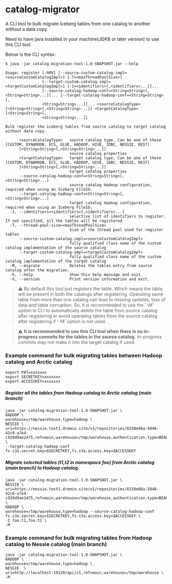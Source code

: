 # catalog-migrator
A CLI tool to bulk migrate Iceberg tables from one catalog to another without a data copy.

Need to have java installed in your machine(JDK8 or later version) to use this CLI tool.

Below is the CLI syntax:
```
$ java -jar catalog-migration-tool-1.0-SNAPSHOT.jar --help                 

Usage: register [-hMV] [--source-custom-catalog-impl=<sourceCustomCatalogImpl>] [-T=<maxThreadPoolSize>]
                [--target-custom-catalog-impl=<targetCustomCatalogImpl>] [-I=<identifiers>[,<identifiers>...]]...
                [--source-catalog-hadoop-conf=<String=String>[,<String=String>...]]... [--target-catalog-hadoop-conf=<String=String>[,
                <String=String>...]]... <sourceCatalogType> [<String=String>[,<String=String>...]] <targetCatalogType> [<String=String>[,
                <String=String>...]]
                
Bulk register the iceberg tables from source catalog to target catalog without data copy.

      <sourceCatalogType>   source catalog type. Can be one of these [CUSTOM, DYNAMODB, ECS, GLUE, HADOOP, HIVE, JDBC, NESSIE, REST]
      [<String=String>[,<String=String>...]]
                            source catalog properties
      <targetCatalogType>   target catalog type. Can be one of these [CUSTOM, DYNAMODB, ECS, GLUE, HADOOP, HIVE, JDBC, NESSIE, REST]
      [<String=String>[,<String=String>...]]
                            target catalog properties
      --source-catalog-hadoop-conf=<String=String>[,<String=String>...]
                            source catalog Hadoop configuration, required when using an Iceberg FileIO.
      --target-catalog-hadoop-conf=<String=String>[,<String=String>...]
                            target catalog Hadoop configuration, required when using an Iceberg FileIO.
  -I, --identifiers=<identifiers>[,<identifiers>...]
                            selective list of identifiers to register. If not specified, all the tables will be registered
  -T, --thread-pool-size=<maxThreadPoolSize>
                            Size of the thread pool used for register tables
      --source-custom-catalog-impl=<sourceCustomCatalogImpl>
                            fully qualified class name of the custom catalog implementation of the source catalog
      --target-custom-catalog-impl=<targetCustomCatalogImpl>
                            fully qualified class name of the custom catalog implementation of the target catalog
  -M, --migrate             Deletes the tables entry from source catalog after the migration.
  -h, --help                Show this help message and exit.
  -V, --version             Print version information and exit.
```

> :warning: By default this tool just registers the table. 
Which means the table will be present in both the catalogs after registering.
Operating same table from more than one catalog can lead to missing updates, loss of data and table corruption. 
So, it is recommended to use the '-M' option in CLI to automatically delete the table from source catalog after registering 
or avoid operating tables from the source catalog after registering if '-M' option is not used.

> :warning: **It is recommended to use this CLI tool when there is no in-progress commits for the tables in the source catalog.**
In-progress commits may not make it into the target catalog if used.

### Example command for bulk migrating tables between Hadoop catalog and Arctic catalog

```shell
export PAT=xxxxxxx
export SECRETKEY=xxxxxxx
export ACCESSKEY=xxxxxxx
```

##### Register all the tables from Hadoop catalog to Arctic catalog (main branch)

```shell
java -jar catalog-migration-tool-1.0-SNAPSHOT.jar \
HADOOP \
warehouse=/tmp/warehouse,type=hadoop \
NESSIE \
uri=https://nessie.test1.dremio.site/v1/repositories/8158e68a-5046-42c6-a7e4-c920d9ae2475,ref=main,warehouse=/tmp/warehouse,authentication.type=BEARER,authentication.token=$PAT \
--target-catalog-hadoop-conf fs.s3a.secret.key=$SECRETKEY,fs.s3a.access.key=$ACCESSKEY
```

##### Migrate selected tables (t1,t2 in namespace foo) from Arctic catalog (main branch) to Hadoop catalog.
```shell
java -jar catalog-migration-tool-1.0-SNAPSHOT.jar \
NESSIE \
uri=https://nessie.test1.dremio.site/v1/repositories/8158e68a-5046-42c6-a7e4-c920d9ae2475,ref=main,warehouse=/tmp/warehouse,authentication.type=BEARER,authentication.token=$PAT \
HADOOP \
warehouse=/tmp/warehouse,type=hadoop --source-catalog-hadoop-conf fs.s3a.secret.key=$SECRETKEY,fs.s3a.access.key=$ACCESSKEY \
-I foo.t1,foo.t2 \
-M
```

### Example command for bulk migrating tables from Hadoop catalog to Nessie catalog (main branch)
```shell
java -jar catalog-migration-tool-1.0-SNAPSHOT.jar \
HADOOP \
warehouse=/tmp/warehouse,type=hadoop \
NESSIE  \
uri=http://localhost:19120/api/v1,ref=main,warehouse=/tmp/warehouse \
-M
```
